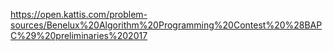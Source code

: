 https://open.kattis.com/problem-sources/Benelux%20Algorithm%20Programming%20Contest%20%28BAPC%29%20preliminaries%202017
